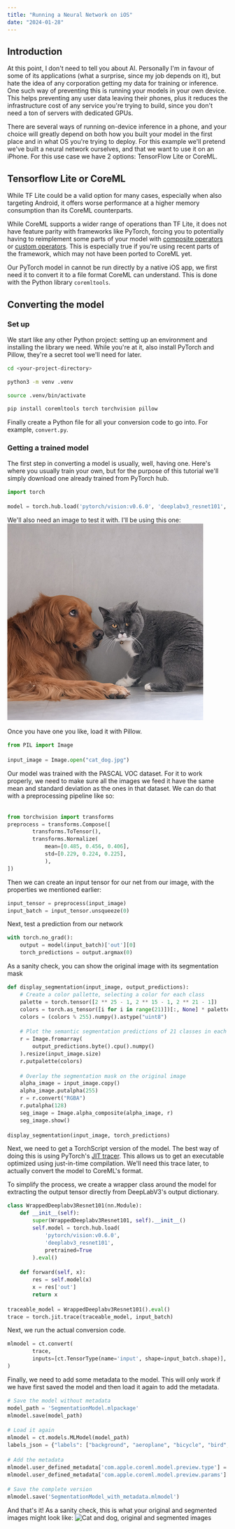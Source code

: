 ```yaml
---
title: "Running a Neural Network on iOS"
date: "2024-01-28"
---
```


## Introduction
At this point, I don't need to tell you about AI. Personally I'm in favour of some of its applications (what a surprise, since my job depends on it), but hate the idea of any corporation getting my data for training or inference. One such way of preventing this is running your models in your own device. This helps preventing any user data leaving their phones, plus it reduces the infrastructure cost of any service you're trying to build, since you don't need a ton of servers with dedicated GPUs.

There are several ways of running on-device inference in a phone, and your choice will greatly depend on both how you built your model in the first place and in what OS you're trying to deploy. For this example we'll pretend we've built a neural network ourselves, and that we want to use it on an iPhone. For this use case we have 2 options: TensorFlow Lite or CoreML.

## Tensorflow Lite or CoreML
While TF Lite could be a valid option for many cases, especially when also targeting Android, it offers worse performance at a higher memory consumption than its CoreML counterparts. 

While CoreML supports a wider range of operations than TF Lite, it does not have feature parity with frameworks like PyTorch, forcing you to potentially having to reimplement some parts of your model with [composite operators](https://apple.github.io/coremltools/docs-guides/source/composite-operators.html) or [custom operators](https://apple.github.io/coremltools/docs-guides/source/custom-operators.html). This is especially true if you're using recent parts of the framework, which may not have been ported to CoreML yet.

Our PyTorch model in cannot be run directly by a native iOS app, we first need it to convert it to a file format CoreML can understand. This is done with the Python library `coremltools`.

## Converting the model
### Set up
We start like any other Python project: setting up an environment and installing the library we need.
While you're at it, also install PyTorch and Pillow, they're a secret tool we'll need for later.
```bash
cd <your-project-directory>
```
```bash
python3 -m venv .venv
```
```bash
source .venv/bin/activate
```
```bash
pip install coremltools torch torchvision pillow
```

Finally create a Python file for all your conversion code to go into. For example, `convert.py`.

### Getting a trained model
The first step in converting a model is usually, well, having one. Here's where you usually train your own, but for the purpose of this tutorial we'll simply download one already trained from PyTorch hub. 


```python
import torch

model = torch.hub.load('pytorch/vision:v0.6.0', 'deeplabv3_resnet101', pretrained=True).eval()
```
We'll also need an image to test it with. I'll be using this one:
![Cat and dog](../images/cat_dog.jpg)

Once you have one you like, load it with Pillow.
```python
from PIL import Image

input_image = Image.open("cat_dog.jpg")
```
Our model was trained with the PASCAL VOC dataset. For it to work properly, we need to make sure all the images we feed it have the same mean and standard deviation as the ones in that dataset.
We can do that with a preprocessing pipeline like so:
```python

from torchvision import transforms
preprocess = transforms.Compose([
        transforms.ToTensor(),
        transforms.Normalize(
            mean=[0.485, 0.456, 0.406],
            std=[0.229, 0.224, 0.225],
            ),
])
```

Then we can create an input tensor for our net from our image, with the properties we mentioned earlier:
```python
input_tensor = preprocess(input_image)
input_batch = input_tensor.unsqueeze(0)
```

Next, test a prediction from our network
```python
with torch.no_grad():
    output = model(input_batch)['out'][0]
    torch_predictions = output.argmax(0)
```

As a sanity check, you can show the original image with its segmentation mask
```python
def display_segmentation(input_image, output_predictions):
    # Create a color pallette, selecting a color for each class
    palette = torch.tensor([2 ** 25 - 1, 2 ** 15 - 1, 2 ** 21 - 1])
    colors = torch.as_tensor([i for i in range(21)])[:, None] * palette
    colors = (colors % 255).numpy().astype("uint8")

    # Plot the semantic segmentation predictions of 21 classes in each color
    r = Image.fromarray(
        output_predictions.byte().cpu().numpy()
    ).resize(input_image.size)
    r.putpalette(colors)

    # Overlay the segmentation mask on the original image
    alpha_image = input_image.copy()
    alpha_image.putalpha(255)
    r = r.convert("RGBA")
    r.putalpha(128)
    seg_image = Image.alpha_composite(alpha_image, r)
    seg_image.show()

display_segmentation(input_image, torch_predictions)
```

Next, we need to get a TorchScript version of the model. The best way of doing this is using PyTorch's [JIT tracer](https://pytorch.org/docs/stable/generated/torch.jit.trace.html). This allows us to get an executable optimized using just-in-time compilation. We'll need this trace later, to actually convert the model to CoreML's format.

To simplify the process, we create a wrapper class around the model for extracting the output tensor directly from DeepLabV3's output dictionary.

```python
class WrappedDeeplabv3Resnet101(nn.Module):
    def __init__(self):
        super(WrappedDeeplabv3Resnet101, self).__init__()
        self.model = torch.hub.load(
            'pytorch/vision:v0.6.0',
            'deeplabv3_resnet101',
            pretrained=True
        ).eval()

    def forward(self, x):
        res = self.model(x)
        x = res['out']
        return x

traceable_model = WrappedDeeplabv3Resnet101().eval()
trace = torch.jit.trace(traceable_model, input_batch)
```

Next, we run the actual conversion code. 
```python
mlmodel = ct.convert(
        trace, 
        inputs=[ct.TensorType(name='input', shape=input_batch.shape)],
)
```

Finally, we need to add some metadata to the model. This will only work if we have first saved the model and then load it again to add the metadata.
```python
# Save the model without metadata
model_path = 'SegmentationModel.mlpackage'
mlmodel.save(model_path)

# Load it again
mlmodel = ct.models.MLModel(model_path)
labels_json = {"labels": ["background", "aeroplane", "bicycle", "bird", "board", "bottle", "bus", "car", "cat", "chair", "cow", "diningTable", "dog", "horse", "motorbike", "person", "pottedPlant", "sheep", "sofa", "train", "tvOrMonitor"]}

# Add the metadata
mlmodel.user_defined_metadata['com.apple.coreml.model.preview.type'] = 'imageSegmenter'
mlmodel.user_defined_metadata['com.apple.coreml.model.preview.params'] = json.dumps(labels_json)

# Save the complete version
mlmodel.save('SegmentationModel_with_metadata.mlmodel')
```

And that's it! As a sanity check, this is what your original and segmented images might look like:
![Cat and dog, original and segmented images](../images/cat_and_dog_original_segmented.jpg)
